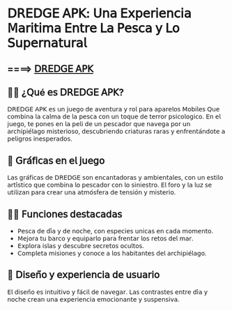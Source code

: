 # 𝖣𝖱𝖤𝖣𝖦𝖤 𝖠𝖯𝖪: 𝖴𝗇𝖺 𝖤𝗑𝗉𝖾𝗋𝗂𝖾𝗇𝖼𝗂𝖺 𝖬𝖺𝗋𝗂𝗍𝗂𝗆𝖺 𝖤𝗇𝗍𝗋𝖾 𝖫𝖺 𝖯𝖾𝗌𝖼𝖺 𝗒 𝖫𝗈 𝖲𝗎𝗉𝖾𝗋𝗇𝖺𝗍𝗎𝗋𝖺𝗅
## ====> [𝖣𝖱𝖤𝖣𝖦𝖤 𝖠𝖯𝖪](https://apkmodjoy.net/es/dredge/)

## 🙋‍♀️ ¿𝖰𝗎é 𝖾𝗌 𝖣𝖱𝖤𝖣𝖦𝖤 𝖠𝖯𝖪?

𝖣𝖱𝖤𝖣𝖦𝖤 𝖠𝖯𝖪 𝖾𝗌 𝗎𝗇 𝗃𝗎𝖾𝗀𝗈 𝖽𝖾 𝖺𝗏𝖾𝗇𝗍𝗎𝗋𝖺 𝗒 𝗋𝗈𝗅 𝗉𝖺𝗋𝖺 𝖺𝗉𝖺𝗋𝖾𝗅𝗈𝗌 𝖬𝗈𝖻𝗂𝗅𝖾𝗌 𝖰𝗎𝖾 𝖼𝗈𝗆𝖻𝗂𝗇𝖺 𝗅𝖺 𝖼𝖺𝗅𝗆𝖺 𝖽𝖾 𝗅𝖺 𝗉𝖾𝗌𝖼𝖺 𝖼𝗈𝗇 𝗎𝗇 𝗍𝗈𝗊𝗎𝖾 𝖽𝖾 𝗍𝖾𝗋𝗋𝗈𝗋 𝗉𝗌𝗂𝖼𝗈𝗅𝗈𝗀𝗂𝖼𝗈. 𝖤𝗇 𝖾𝗅 𝗃𝗎𝖾𝗀𝗈, 𝗍𝖾 𝗉𝗈𝗇𝖾𝗌 𝖾𝗇 𝗅𝖺 𝗉𝖾𝗅𝗂 𝖽𝖾 𝗎𝗇 𝗉𝖾𝗌𝖼𝖺𝖽𝗈𝗋 𝗊𝗎𝖾 𝗇𝖺𝗏𝖾𝗀𝖺 𝗉𝗈𝗋 𝗎𝗇 𝖺𝗋𝖼𝗁𝗂𝗉𝗂𝖾́𝗅𝖺𝗀𝗈 𝗆𝗂𝗌𝗍𝖾𝗋𝗂𝗈𝗌𝗈, 𝖽𝖾𝗌𝖼𝗎𝖻𝗋𝗂𝖾𝗇𝖽𝗈 𝖼𝗋𝗂𝖺𝗍𝗎𝗋𝖺𝗌 𝗋𝖺𝗋𝖺𝗌 𝗒 𝖾𝗇𝖿𝗋𝖾𝗇𝗍𝖺́𝗇𝖽𝗈𝗍𝖾 𝖺 𝗉𝖾𝗅𝗂𝗀𝗋𝗈𝗌 𝗂𝗇𝖾𝗌𝗉𝖾𝗋𝖺𝖽𝗈𝗌.

## 🌈 𝖦𝗋𝖺́𝖿𝗂𝖼𝖺𝗌 𝖾𝗇 𝖾𝗅 𝗃𝗎𝖾𝗀𝗈

𝖫𝖺𝗌 𝗀𝗋𝖺́𝖿𝗂𝖼𝖺𝗌 𝖽𝖾 𝖣𝖱𝖤𝖣𝖦𝖤 𝗌𝗈𝗇 𝖾𝗇𝖼𝖺𝗇𝗍𝖺𝖽𝗈𝗋𝖺𝗌 𝗒 𝖺𝗆𝖻𝗂𝖾𝗇𝗍𝖺𝗅𝖾𝗌, 𝖼𝗈𝗇 𝗎𝗇 𝖾𝗌𝗍𝗂𝗅𝗈 𝖺𝗋𝗍𝗂́𝗌𝗍𝗂𝖼𝗈 𝗊𝗎𝖾 𝖼𝗈𝗆𝖻𝗂𝗇𝖺 𝗅𝗈 𝗉𝖾𝗌𝖼𝖺𝖽𝗈𝗋 𝖼𝗈𝗇 𝗅𝗈 𝗌𝗂𝗇𝗂𝖾𝗌𝗍𝗋𝗈. 𝖤𝗅 𝖿𝗈𝗋𝗈 𝗒 𝗅𝖺 𝗅𝗎𝗓 𝗌𝖾 𝗎𝗍𝗂𝗅𝗂𝗓𝖺𝗇 𝗉𝖺𝗋𝖺 𝖼𝗋𝖾𝖺𝗋 𝗎𝗇𝖺 𝖺𝗍𝗆𝗈́𝗌𝖿𝖾𝗋𝖺 𝖽𝖾 𝗍𝖾𝗇𝗌𝗂𝗈́𝗇 𝗒 𝗆𝗂𝗌𝗍𝖾𝗋𝗂𝗈.

## 👩‍💻 𝖥𝗎𝗇𝖼𝗂𝗈𝗇𝖾𝗌 𝖽𝖾𝗌𝗍𝖺𝖼𝖺𝖽𝖺𝗌

* 𝖯𝖾𝗌𝖼𝖺 𝖽𝖾 𝖽𝗂́𝖺 𝗒 𝖽𝖾 𝗇𝗈𝖼𝗁𝖾, 𝖼𝗈𝗇 𝖾𝗌𝗉𝖾𝖼𝗂𝖾𝗌 𝗎𝗇𝗂𝖼𝖺𝗌 𝖾𝗇 𝖼𝖺𝖽𝖺 𝗆𝗈𝗆𝖾𝗇𝗍𝗈.
* 𝖬𝖾𝗃𝗈𝗋𝖺 𝗍𝗎 𝖻𝖺𝗋𝖼𝗈 𝗒 𝖾𝗊𝗎𝗂𝗉𝖺𝗋𝗅𝗈 𝗉𝖺𝗋𝖺 𝖿𝗋𝖾𝗇𝗍𝖺𝗋 𝗅𝗈𝗌 𝗋𝖾𝗍𝗈𝗌 𝖽𝖾𝗅 𝗆𝖺𝗋.
* 𝖤𝗑𝗉𝗅𝗈𝗋𝖺 𝗂𝗌𝗅𝖺𝗌 𝗒 𝖽𝖾𝗌𝖼𝗎𝖻𝗋𝖾 𝗌𝖾𝖼𝗋𝖾𝗍𝗈𝗌 𝗈𝖼𝗎𝗅𝗍𝗈𝗌.
* 𝖢𝗈𝗆𝗉𝗅𝖾𝗍𝖺 𝗆𝗂𝗌𝗂𝗈𝗇𝖾𝗌 𝗒 𝖼𝗈𝗇𝗈𝖼𝖾 𝖺 𝗅𝗈𝗌 𝗁𝖺𝖻𝗂𝗍𝖺𝗇𝗍𝖾𝗌 𝖽𝖾𝗅 𝖺𝗋𝖼𝗁𝗂𝗉𝗂𝖾́𝗅𝖺𝗀𝗈.

## 🍿 𝖣𝗂𝗌𝖾𝗇̃𝗈 𝗒 𝖾𝗑𝗉𝖾𝗋𝗂𝖾𝗇𝖼𝗂𝖺 𝖽𝖾 𝗎𝗌𝗎𝖺𝗋𝗂𝗈

𝖤𝗅 𝖽𝗂𝗌𝖾𝗇̃𝗈 𝖾𝗌 𝗂𝗇𝗍𝗎𝗂𝗍𝗂𝗏𝗈 𝗒 𝖿𝖺́𝖼𝗂𝗅 𝖽𝖾 𝗇𝖺𝗏𝖾𝗀𝖺𝗋. 𝖫𝖺𝗌 𝖼𝗈𝗇𝗍𝗋𝖺𝗌𝗍𝖾𝗌 𝖾𝗇𝗍𝗋𝖾 𝖽𝗂́𝖺 𝗒 𝗇𝗈𝖼𝗁𝖾 𝖼𝗋𝖾𝖺𝗇 𝗎𝗇𝖺 𝖾𝗑𝗉𝖾𝗋𝗂𝖾𝗇𝖼𝗂𝖺 𝖾𝗆𝗈𝖼𝗂𝗈𝗇𝖺𝗇𝗍𝖾 𝗒 𝗌𝗎𝗌𝗉𝖾𝗇𝗌𝗂𝗏𝖺.

<!--

**Here are some ideas to get you started:**

🙋‍♀️ A short introduction - what is your organization all about?
🌈 Contribution guidelines - how can the community get involved?
👩‍💻 Useful resources - where can the community find your docs? Is there anything else the community should know?
🍿 Fun facts - what does your team eat for breakfast?
🧙 Remember, you can do mighty things with the power of [Markdown](https://docs.github.com/github/writing-on-github/getting-started-with-writing-and-formatting-on-github/basic-writing-and-formatting-syntax)
-->
